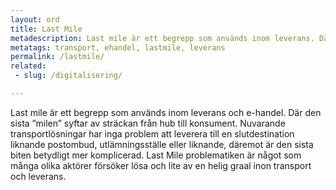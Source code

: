 ```yaml
---
layout: ord
title: Last Mile
metadescription: Last mile är ett begrepp som används inom leverans. Där den sista ”milen” syftar av sträckan från hub till konsument.
metatags: transport, ehandel, lastmile, leverans
permalink: /lastmile/
related:
 - slug: /digitalisering/

---
```


Last mile är ett begrepp som används inom leverans och e-handel. Där den sista ”milen” syftar av sträckan från hub till konsument. Nuvarande transportlösningar har inga problem att leverera till en slutdestination liknande postombud, utlämningsställe eller liknande, däremot är den sista biten betydligt mer komplicerad. Last Mile problematiken är något som många olika aktörer försöker lösa och lite av en helig graal inon transport och leverans. 
